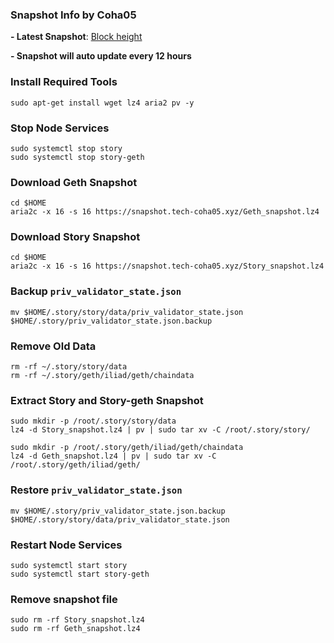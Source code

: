 ### Snapshot Info by Coha05
**- Latest Snapshot**: [Block height](https://snapshot.tech-coha05.xyz/block_height.txt)

**- Snapshot will auto update every 12 hours**
### Install Required Tools
```
sudo apt-get install wget lz4 aria2 pv -y
```
### Stop Node Services
```
sudo systemctl stop story
sudo systemctl stop story-geth
```
### Download Geth Snapshot
```
cd $HOME
aria2c -x 16 -s 16 https://snapshot.tech-coha05.xyz/Geth_snapshot.lz4
```
### Download Story Snapshot
```
cd $HOME
aria2c -x 16 -s 16 https://snapshot.tech-coha05.xyz/Story_snapshot.lz4
```
### Backup `priv_validator_state.json`
```
mv $HOME/.story/story/data/priv_validator_state.json $HOME/.story/priv_validator_state.json.backup
```
### Remove Old Data
```
rm -rf ~/.story/story/data
rm -rf ~/.story/geth/iliad/geth/chaindata
```
### Extract Story and Story-geth Snapshot
```
sudo mkdir -p /root/.story/story/data
lz4 -d Story_snapshot.lz4 | pv | sudo tar xv -C /root/.story/story/
```
```
sudo mkdir -p /root/.story/geth/iliad/geth/chaindata
lz4 -d Geth_snapshot.lz4 | pv | sudo tar xv -C /root/.story/geth/iliad/geth/
```
### Restore `priv_validator_state.json`
```
mv $HOME/.story/priv_validator_state.json.backup $HOME/.story/story/data/priv_validator_state.json
```
### Restart Node Services
```
sudo systemctl start story
sudo systemctl start story-geth
```
### Remove snapshot file
```
sudo rm -rf Story_snapshot.lz4
sudo rm -rf Geth_snapshot.lz4
